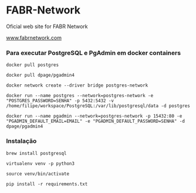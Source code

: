 # FABR-Network

Oficial web site for FABR Network

www.fabrnetwork.com


### Para executar PostgreSQL e PgAdmin em docker containers

```
docker pull postgres

docker pull dpage/pgadmin4

docker network create --driver bridge postgres-network

docker run --name postgres --network=postgres-network -e "POSTGRES_PASSWORD=SENHA" -p 5432:5432 -v /home/filipe/workspace/PostgreSQL:/var/lib/postgresql/data -d postgres

docker run --name pgadmin --network=postgres-network -p 15432:80 -e "PGADMIN_DEFAULT_EMAIL=EMAIL" -e "PGADMIN_DEFAULT_PASSWORD=SENHA" -d dpage/pgadmin4
```

### Instalação

```
brew install postgresql

virtualenv venv -p python3

source venv/bin/activate

pip install -r requirements.txt

```

